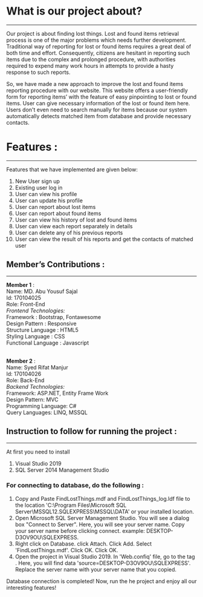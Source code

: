 # What is our project about?
---
Our project is about finding lost things. Lost and found items retrieval process is one of the major problems which needs further 
development. Traditional way of reporting for lost or found items requires a great deal of both time and effort. Consequently, 
citizens are hesitant in reporting such items due to the complex and prolonged procedure, with authorities required to expend 
many work hours in attempts to provide a hasty response to such reports. 

So, we have made a new approach to improve the lost and found items reporting procedure with our website. This website offers a 
user-friendly form for reporting items’ with the feature of easy pinpointing to lost or found items. User can give necessary 
information of the lost or found item here. Users don't even need to search manually for items because our system automatically detects
matched item from database and provide necessary contacts. 

# Features :
---
Features that we have implemented are given below:
1. New User sign up
1. Existing user log in
1. User can view his profile
1. User can update his profile
1. User can report about lost items
1. User can report about found items
1. User can view his history of lost and found items
1. User can view each report separately in details
1. User can delete any of his previous reports
1. User can view the result of his reports and get the contacts of matched user


## Member’s Contributions :
---
**Member 1** : <br>
Name: MD. Abu Yousuf Sajal
<br>
Id: 170104025
<br>
Role: Front-End
<br>
_Frontend Technologies:_ 
<br>
Framework : Bootstrap, Fontawesome
<br>
Design Pattern : Responsive
<br>
Structure Language : HTML5
<br>
Styling Language : CSS
<br>
Functional Language : Javascript
<br><br>

**Member 2** : <br>
Name: Syed Rifat Manjur
<br>
Id: 170104026
<br>
Role: Back-End
<br>
_Backend Technologies:_ 
<br>
Framework: ASP.NET, Entity Frame Work
<br>
Design Pattern: MVC
<br>
Programming Language: C#
<br>
Query Languages: LINQ, MSSQL
<br>


## Instruction to follow for running the project :
---
At first you need to install
1. Visual Studio 2019
1. SQL Server 2014 Management Studio

### For connecting to database, do the following :

1. Copy and Paste FindLostThings.mdf and FindLostThings_log.ldf file to the location 
'C:\Program Files\Microsoft SQL Server\MSSQL12.SQLEXPRESS\MSSQL\DATA' or your installed location.
1. Open Microsoft SQL Server Management Studio. You will see a dialog box "Connect to Server". Here, you will see your server name.
Copy your server name before clicking connect. example: DESKTOP-D3OV9OU\SQLEXPRESS.
1. Right click on Database. click Attach. Click Add. Select 'FindLostThings.mdf'. Click OK. Click OK.
1. Open the project in Visual Studio 2019. In 'Web.confiq' file, go to the tag <connectionString>. Here, you will find
data 'source=DESKTOP-D3OV9OU\SQLEXPRESS'. Replace the server name with your server name that you copied.

Database connection is completed! Now, run the he project and enjoy all our interesting features!

